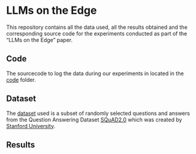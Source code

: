 # LLMs on the Edge

This repository contains all the data used, all the results obtained and the corresponding source code 
for the experiments conducted as part of the “LLMs on the Edge” paper. 

## Code
The sourcecode to log the data during our experiments in located in the [code](code) folder.

## Dataset

The [dataset](dataset) used is a subset of randomly selected 
questions and answers from the Question Answering Dataset [SQuAD2.0](https://rajpurkar.github.io/SQuAD-explorer/) which was created by [Stanford University](https://www.stanford.edu/).

## Results



